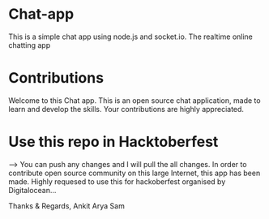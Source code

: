 # Chat-app
This is a simple chat app using node.js and socket.io. The realtime online chatting app

# Contributions
Welcome to this Chat app. This is an open source chat application, made to learn and develop the skills. Your contributions are highly appreciated.

# Use this repo in Hacktoberfest
--> You can push any changes and I will pull the all changes. In order to contribute open source community on this large Internet, this app has been made. Highly requesed to use this for hackoberfest organised by Digitalocean...

Thanks & Regards,
Ankit Arya Sam
